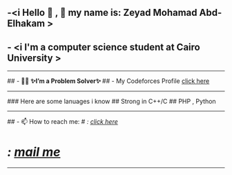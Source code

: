 ## -<i Hello 👋 , 🙂 my name is: Zeyad Mohamad Abd-Elhakam >
## - <i I'm a computer science student at Cairo University >
<hr>
## - 🔭🌱 <b > ✨I’m a Problem Solver✨ </b>
## - My Codeforces Profile <a href="https://codeforces.com/profile/ziadesaa102" title="اضغط علي الرابط" ><u>click here </u></a>
<hr>
### Here are some lanuages i know
## Strong in C++/C 
##  PHP , Python
<hr>
## - 📫 How to reach me:
# <i Facebook > : <a href="[https://codeforces.com/profile/ziadesaa102](https://www.facebook.com/profile.php?id=100089448282759&locale=ar_AR)"title="اضغط علي الرابط">
  <u> click here </u>   </a>

# <i Email > : <a href="ziadesaa102@gmail.com" title="راسلني" > mail me</a> 

<hr>

<!--
**Ziad624/Ziad624** is a ✨ _special_ ✨ repository because its `README.md` (this file) appears on your GitHub profile.

Here are some ideas to get you started:

- 🔭 I’m currently working on ...
- 🌱 I’m currently learning ...
- 👯 I’m looking to collaborate on ...
- 🤔 I’m looking for help with ...
- 💬 Ask me about ...
- 📫 How to reach me: ...
- 😄 Pronouns: ...
- ⚡ Fun fact: ...
-->
